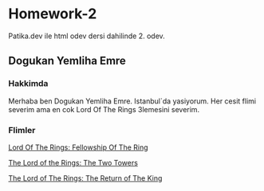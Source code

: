 # Homework-2
Patika.dev ile html odev dersi dahilinde 2. odev.

## Dogukan Yemliha Emre

### Hakkimda
Merhaba ben Dogukan Yemliha Emre. Istanbul`da yasiyorum. Her cesit flimi severim ama en cok Lord Of The Rings 3lemesini severim.

### Flimler

[Lord Of The Rings: Fellowship Of The Ring](https://www.imdb.com/title/tt0120737/?ref_=nv_sr_srsg_3)

[The Lord of the Rings: The Two Towers](https://www.imdb.com/title/tt0167261/?ref_=nv_sr_srsg_7)

[The Lord of The Rings: The Return of The King](https://www.imdb.com/title/tt0167260/?ref_=nv_sr_srsg_6)